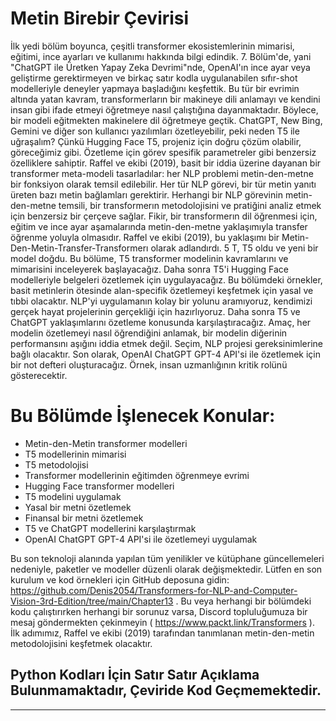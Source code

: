 # Metin Birebir Çevirisi
İlk yedi bölüm boyunca, çeşitli transformer ekosistemlerinin mimarisi, eğitimi, ince ayarları ve kullanımı hakkında bilgi edindik. 7. Bölüm'de, yani "ChatGPT ile Üretken Yapay Zeka Devrimi"nde, OpenAI'ın ince ayar veya geliştirme gerektirmeyen ve birkaç satır kodla uygulanabilen sıfır-shot modelleriyle deneyler yapmaya başladığını keşfettik. Bu tür bir evrimin altında yatan kavram, transformerların bir makineye dili anlamayı ve kendini insan gibi ifade etmeyi öğretmeye nasıl çalıştığına dayanmaktadır. Böylece, bir modeli eğitmekten makinelere dil öğretmeye geçtik. ChatGPT, New Bing, Gemini ve diğer son kullanıcı yazılımları özetleyebilir, peki neden T5 ile uğraşalım? Çünkü Hugging Face T5, projeniz için doğru çözüm olabilir, göreceğimiz gibi. Özetleme için görev spesifik parametreler gibi benzersiz özelliklere sahiptir. Raffel ve ekibi (2019), basit bir iddia üzerine dayanan bir transformer meta-modeli tasarladılar: her NLP problemi metin-den-metne bir fonksiyon olarak temsil edilebilir. Her tür NLP görevi, bir tür metin yanıtı üreten bazı metin bağlamları gerektirir. Herhangi bir NLP görevinin metin-den-metne temsili, bir transformerın metodolojisini ve pratiğini analiz etmek için benzersiz bir çerçeve sağlar. Fikir, bir transformerın dil öğrenmesi için, eğitim ve ince ayar aşamalarında metin-den-metne yaklaşımıyla transfer öğrenme yoluyla olmasıdır. Raffel ve ekibi (2019), bu yaklaşımı bir Metin-Den-Metin-Transfer-Transformerı olarak adlandırdı. 5 T, T5 oldu ve yeni bir model doğdu. Bu bölüme, T5 transformer modelinin kavramlarını ve mimarisini inceleyerek başlayacağız. Daha sonra T5'i Hugging Face modelleriyle belgeleri özetlemek için uygulayacağız. Bu bölümdeki örnekler, basit metinlerin ötesinde alan-specifik özetlemeyi keşfetmek için yasal ve tıbbi olacaktır. NLP'yi uygulamanın kolay bir yolunu aramıyoruz, kendimizi gerçek hayat projelerinin gerçekliği için hazırlıyoruz. Daha sonra T5 ve ChatGPT yaklaşımlarını özetleme konusunda karşılaştıracağız. Amaç, her modelin özetlemeyi nasıl öğrendiğini anlamak, bir modelin diğerinin performansını aşığını iddia etmek değil. Seçim, NLP projesi gereksinimlerine bağlı olacaktır. Son olarak, OpenAI ChatGPT GPT-4 API'si ile özetlemek için bir not defteri oluşturacağız. Örnek, insan uzmanlığının kritik rolünü gösterecektir.

# Bu Bölümde İşlenecek Konular:
- Metin-den-Metin transformer modelleri
- T5 modellerinin mimarisi
- T5 metodolojisi
- Transformer modellerinin eğitimden öğrenmeye evrimi
- Hugging Face transformer modelleri
- T5 modelini uygulamak
- Yasal bir metni özetlemek
- Finansal bir metni özetlemek
- T5 ve ChatGPT modellerini karşılaştırmak
- OpenAI ChatGPT GPT-4 API'si ile özetlemeyi uygulamak

Bu son teknoloji alanında yapılan tüm yenilikler ve kütüphane güncellemeleri nedeniyle, paketler ve modeller düzenli olarak değişmektedir. Lütfen en son kurulum ve kod örnekleri için GitHub deposuna gidin: https://github.com/Denis2054/Transformers-for-NLP-and-Computer-Vision-3rd-Edition/tree/main/Chapter13 . Bu veya herhangi bir bölümdeki kodu çalıştırırken herhangi bir sorunuz varsa, Discord topluluğumuza bir mesaj göndermekten çekinmeyin ( https://www.packt.link/Transformers ). İlk adımımız, Raffel ve ekibi (2019) tarafından tanımlanan metin-den-metin metodolojisini keşfetmek olacaktır.

## Python Kodları İçin Satır Satır Açıklama Bulunmamaktadır, Çeviride Kod Geçmemektedir.

---

